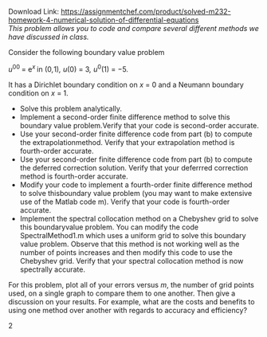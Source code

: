 Download Link: https://assignmentchef.com/product/solved-m232-homework-4-numerical-solution-of-differential-equations
<br>
<em>This problem allows you to code and compare several different methods we have discussed in class.</em>

Consider the following boundary value problem

<em>u</em><sup>00 </sup>= e<em><sup>x </sup></em>in (0<em>,</em>1)<em>,          u</em>(0) = 3<em>,       u</em><sup>0</sup>(1) = −5<em>.</em>

It has a Dirichlet boundary condition on <em>x </em>= 0 and a Neumann boundary condition on <em>x </em>= 1.

<ul>

 <li>Solve this problem analytically.</li>

 <li>Implement a second-order finite difference method to solve this boundary value problem.Verify that your code is second-order accurate.</li>

 <li>Use your second-order finite difference code from part (b) to compute the extrapolationmethod. Verify that your extrapolation method is fourth-order accurate.</li>

 <li>Use your second-order finite difference code from part (b) to compute the deferred correction solution. Verify that your deferrred correction method is fourth-order accurate.</li>

 <li>Modify your code to implement a fourth-order finite difference method to solve thisboundary value problem (you may want to make extensive use of the Matlab code m). Verify that your code is fourth-order accurate.</li>

 <li>Implement the spectral collocation method on a Chebyshev grid to solve this boundaryvalue problem. You can modify the code SpectralMethod1.m which uses a uniform grid to solve this boundary value problem. Observe that this method is not working well as the number of points increases and then modify this code to use the Chebyshev grid. Verify that your spectral collocation method is now spectrally accurate.</li>

</ul>

For this problem, plot all of your errors versus <em>m</em>, the number of grid points used, on a single graph to compare them to one another. Then give a discussion on your results. For example, what are the costs and benefits to using one method over another with regards to accuracy and efficiency?

2